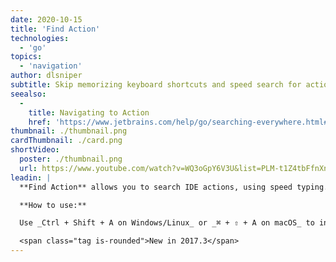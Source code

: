 ```yaml
---
date: 2020-10-15
title: 'Find Action'
technologies:
  - 'go'
topics:
  - 'navigation'
author: dlsniper
subtitle: Skip memorizing keyboard shortcuts and speed search for actions instead.
seealso:
  - 
    title: Navigating to Action
    href: 'https://www.jetbrains.com/help/go/searching-everywhere.html#search_actions'
thumbnail: ./thumbnail.png
cardThumbnail: ./card.png
shortVideo:
  poster: ./thumbnail.png
  url: https://www.youtube.com/watch?v=WQ3oGpY6V3U&list=PLM-t1Z4tbFfnXnghmtk6WVz10_pivOw25&index=2&t=0s
leadin: |
  **Find Action** allows you to search IDE actions, using speed typing. This way you can stop memorizing all the shortcuts and focus on what matters.

  **How to use:**

  Use _Ctrl + Shift + A on Windows/Linux_ or _⌘ + ⇧ + A on macOS_ to invoke the **Find Action**.

  <span class="tag is-rounded">New in 2017.3</span>
---
```


